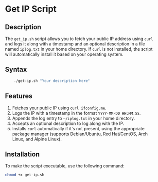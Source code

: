 # Get IP Script

## Description

The `get_ip.sh` script allows you to fetch your public IP address using `curl` and logs it along with a timestamp and an optional description in a file named `iplog.txt` in your home directory. If `curl` is not installed, the script will automatically install it based on your operating system.

## Syntax
``` bash 
    ./get-ip.sh "Your description here"
```
## Features

1. Fetches your public IP using `curl ifconfig.me`.
2. Logs the IP with a timestamp in the format `YYYY-MM-DD HH:MM:SS`.
3. Appends the log entry to `~/iplog.txt` in your home directory.
4. Accepts an optional description to log along with the IP.
5. Installs `curl` automatically if it's not present, using the appropriate package manager (supports Debian/Ubuntu, Red Hat/CentOS, Arch Linux, and Alpine Linux).

## Installation

To make the script executable, use the following command:

```bash
chmod +x get-ip.sh
